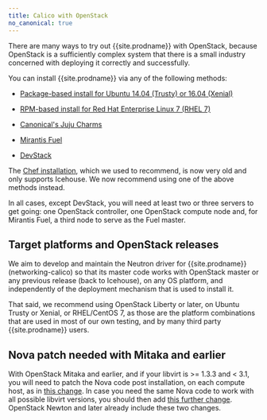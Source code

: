 ```yaml
---
title: Calico with OpenStack
no_canonical: true
---
```


There are many ways to try out {{site.prodname}} with OpenStack, because OpenStack
is a sufficiently complex system that there is a small industry
concerned with deploying it correctly and successfully.

You can install {{site.prodname}} via any of the following methods:

- [Package-based install for Ubuntu 14.04 (Trusty) or 16.04
  (Xenial)]({{site.baseurl}}/{{page.version}}/getting-started/openstack/installation/ubuntu)

- [RPM-based install for Red Hat Enterprise Linux 7 (RHEL
  7)]({{site.baseurl}}/{{page.version}}/getting-started/openstack/installation/redhat)


- [Canonical's Juju
  Charms]({{site.baseurl}}/{{page.version}}/getting-started/openstack/installation/juju)

- [Mirantis
  Fuel]({{site.baseurl}}/{{page.version}}/getting-started/openstack/installation/fuel)

- [DevStack]({{site.baseurl}}/{{page.version}}/getting-started/openstack/installation/devstack)

The [Chef
installation]({{site.baseurl}}/{{page.version}}/getting-started/openstack/installation/chef),
which we used to recommend, is now very old and only supports Icehouse. We now
recommend using one of the above methods instead.

In all cases, except DevStack, you will need at least two or three servers to
get going: one OpenStack controller, one OpenStack compute node and, for
Mirantis Fuel, a third node to serve as the Fuel master.

## Target platforms and OpenStack releases

We aim to develop and maintain the Neutron driver for {{site.prodname}}
(networking-calico) so that its master code works with OpenStack master or any
previous release (back to Icehouse), on any OS platform, and independently of
the deployment mechanism that is used to install it.

That said, we recommend using OpenStack Liberty or later, on Ubuntu Trusty or
Xenial, or RHEL/CentOS 7, as those are the platform combinations that are used
in most of our own testing, and by many third party {{site.prodname}} users.

## Nova patch needed with Mitaka and earlier

With OpenStack Mitaka and earlier, and if your libvirt is >= 1.3.3 and < 3.1,
you will need to patch the Nova code post installation, on each compute host,
as in [this change](https://review.openstack.org/#/c/411936/).  In case you
need the same Nova code to work with all possible libvirt versions, you should
then add [this further change](https://review.openstack.org/#/c/448203/).
OpenStack Newton and later already include these two changes.
